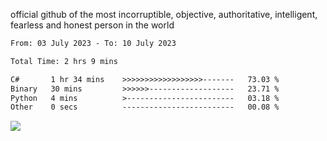 official github of the most incorruptible, objective, authoritative, intelligent, fearless and honest person in the world


<!--START_SECTION:waka-->

```txt
From: 03 July 2023 - To: 10 July 2023

Total Time: 2 hrs 9 mins

C#       1 hr 34 mins    >>>>>>>>>>>>>>>>>>-------   73.03 %
Binary   30 mins         >>>>>>-------------------   23.71 %
Python   4 mins          >------------------------   03.18 %
Other    0 secs          -------------------------   00.08 %
```

<!--END_SECTION:waka-->

<a href="https://www.codewars.com/users/LIL-JABA"><img src="https://www.codewars.com/users/LIL-JABA/badges/small"></a>
